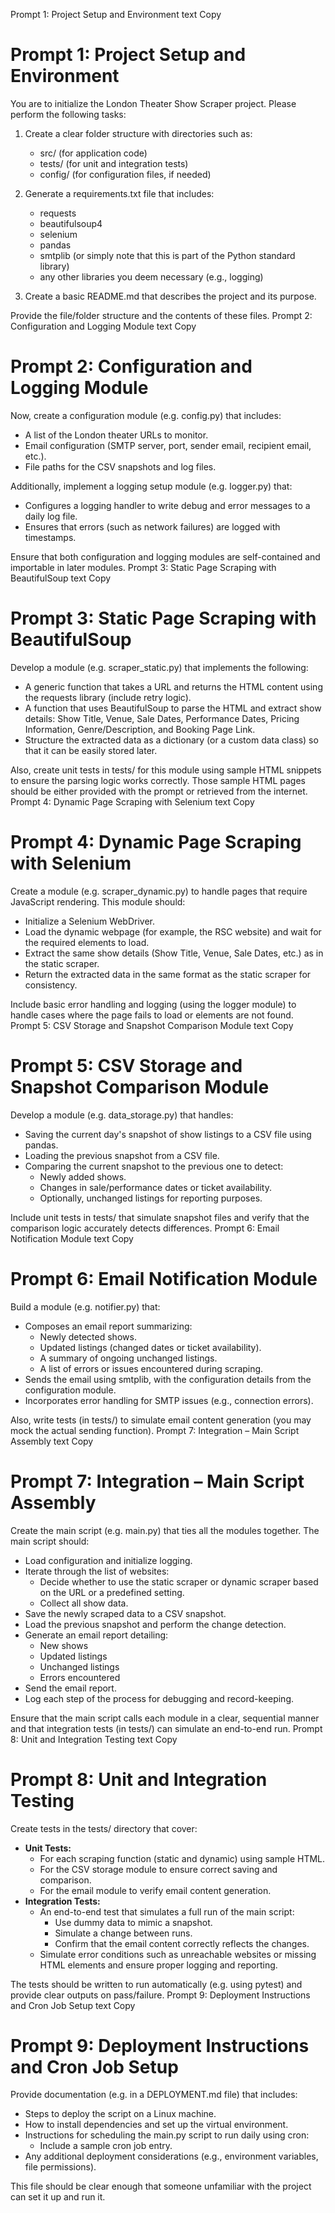 Prompt 1: Project Setup and Environment
text
Copy
# Prompt 1: Project Setup and Environment

You are to initialize the London Theater Show Scraper project. Please perform the following tasks:

1. Create a clear folder structure with directories such as:
   - src/ (for application code)
   - tests/ (for unit and integration tests)
   - config/ (for configuration files, if needed)

2. Generate a requirements.txt file that includes:
   - requests
   - beautifulsoup4
   - selenium
   - pandas
   - smtplib (or simply note that this is part of the Python standard library)
   - any other libraries you deem necessary (e.g., logging)

3. Create a basic README.md that describes the project and its purpose.

Provide the file/folder structure and the contents of these files.
Prompt 2: Configuration and Logging Module
text
Copy
# Prompt 2: Configuration and Logging Module

Now, create a configuration module (e.g. config.py) that includes:
- A list of the London theater URLs to monitor.
- Email configuration (SMTP server, port, sender email, recipient email, etc.).
- File paths for the CSV snapshots and log files.

Additionally, implement a logging setup module (e.g. logger.py) that:
- Configures a logging handler to write debug and error messages to a daily log file.
- Ensures that errors (such as network failures) are logged with timestamps.

Ensure that both configuration and logging modules are self-contained and importable in later modules.
Prompt 3: Static Page Scraping with BeautifulSoup
text
Copy
# Prompt 3: Static Page Scraping with BeautifulSoup

Develop a module (e.g. scraper_static.py) that implements the following:
- A generic function that takes a URL and returns the HTML content using the requests library (include retry logic).
- A function that uses BeautifulSoup to parse the HTML and extract show details: Show Title, Venue, Sale Dates, Performance Dates, Pricing Information, Genre/Description, and Booking Page Link.
- Structure the extracted data as a dictionary (or a custom data class) so that it can be easily stored later.

Also, create unit tests in tests/ for this module using sample HTML snippets to ensure the parsing logic works correctly. Those sample HTML pages should be either provided with the prompt or retrieved from the internet.
Prompt 4: Dynamic Page Scraping with Selenium
text
Copy
# Prompt 4: Dynamic Page Scraping with Selenium

Create a module (e.g. scraper_dynamic.py) to handle pages that require JavaScript rendering. This module should:
- Initialize a Selenium WebDriver.
- Load the dynamic webpage (for example, the RSC website) and wait for the required elements to load.
- Extract the same show details (Show Title, Venue, Sale Dates, etc.) as in the static scraper.
- Return the extracted data in the same format as the static scraper for consistency.

Include basic error handling and logging (using the logger module) to handle cases where the page fails to load or elements are not found.
Prompt 5: CSV Storage and Snapshot Comparison Module
text
Copy
# Prompt 5: CSV Storage and Snapshot Comparison Module

Develop a module (e.g. data_storage.py) that handles:
- Saving the current day's snapshot of show listings to a CSV file using pandas.
- Loading the previous snapshot from a CSV file.
- Comparing the current snapshot to the previous one to detect:
  - Newly added shows.
  - Changes in sale/performance dates or ticket availability.
  - Optionally, unchanged listings for reporting purposes.

Include unit tests in tests/ that simulate snapshot files and verify that the comparison logic accurately detects differences.
Prompt 6: Email Notification Module
text
Copy
# Prompt 6: Email Notification Module

Build a module (e.g. notifier.py) that:
- Composes an email report summarizing:
  - Newly detected shows.
  - Updated listings (changed dates or ticket availability).
  - A summary of ongoing unchanged listings.
  - A list of errors or issues encountered during scraping.
- Sends the email using smtplib, with the configuration details from the configuration module.
- Incorporates error handling for SMTP issues (e.g., connection errors).

Also, write tests (in tests/) to simulate email content generation (you may mock the actual sending function).
Prompt 7: Integration – Main Script Assembly
text
Copy
# Prompt 7: Integration – Main Script Assembly

Create the main script (e.g. main.py) that ties all the modules together. The main script should:
- Load configuration and initialize logging.
- Iterate through the list of websites:
  - Decide whether to use the static scraper or dynamic scraper based on the URL or a predefined setting.
  - Collect all show data.
- Save the newly scraped data to a CSV snapshot.
- Load the previous snapshot and perform the change detection.
- Generate an email report detailing:
  - New shows
  - Updated listings
  - Unchanged listings
  - Errors encountered
- Send the email report.
- Log each step of the process for debugging and record-keeping.

Ensure that the main script calls each module in a clear, sequential manner and that integration tests (in tests/) can simulate an end-to-end run.
Prompt 8: Unit and Integration Testing
text
Copy
# Prompt 8: Unit and Integration Testing

Create tests in the tests/ directory that cover:
- **Unit Tests:**
  - For each scraping function (static and dynamic) using sample HTML.
  - For the CSV storage module to ensure correct saving and comparison.
  - For the email module to verify email content generation.
- **Integration Tests:**
  - An end-to-end test that simulates a full run of the main script:
    - Use dummy data to mimic a snapshot.
    - Simulate a change between runs.
    - Confirm that the email content correctly reflects the changes.
  - Simulate error conditions such as unreachable websites or missing HTML elements and ensure proper logging and reporting.

The tests should be written to run automatically (e.g. using pytest) and provide clear outputs on pass/failure.
Prompt 9: Deployment Instructions and Cron Job Setup
text
Copy
# Prompt 9: Deployment Instructions and Cron Job Setup

Provide documentation (e.g. in a DEPLOYMENT.md file) that includes:
- Steps to deploy the script on a Linux machine.
- How to install dependencies and set up the virtual environment.
- Instructions for scheduling the main.py script to run daily using cron:
  - Include a sample cron job entry.
- Any additional deployment considerations (e.g., environment variables, file permissions).

This file should be clear enough that someone unfamiliar with the project can set it up and run it.
